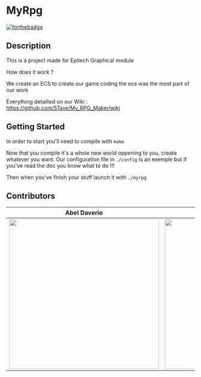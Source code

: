 # MyRpg
[![forthebadge](https://forthebadge.com/images/featured/featured-built-with-love.svg)](https://forthebadge.com)

## Description

This is a project made for Epitech Graphical module

How does it work ?

We create an ECS to create our game coding the ecs was the most part of our work

Everything detailled on our Wiki : https://github.com/57ave/My_RPG_Maker/wiki

## Getting Started
In order to start you'll need to compile with ```make```

Now that you compile it's a whole new world oppening to you, create whatever you want. Our configuration file in ```./config``` is an exemple but if you've read the doc you know what to do !!!

Then when you've finish your stuff launch it with ```./myrpg```

## Contributors
| Abel Daverio                                             | Gustave Delecroix                                       | Gauthier Fagot                                                  | Yannis Kernoua                                                                                     |
|-----------------------------------------------------------|---------------------------------------------------------|--------------------------------------------------------------|----------------------------------------------------------------|
| <img src="https://github.com/abeldaverio.png" width="400em"/> | <img src="https://github.com/57ave.png" width="400em"/> | <img src="https://github.com/gauthierfagot.png" width="400em"/> | <img src="https://github.com/Yanis897349.png" width="400em"/> |

